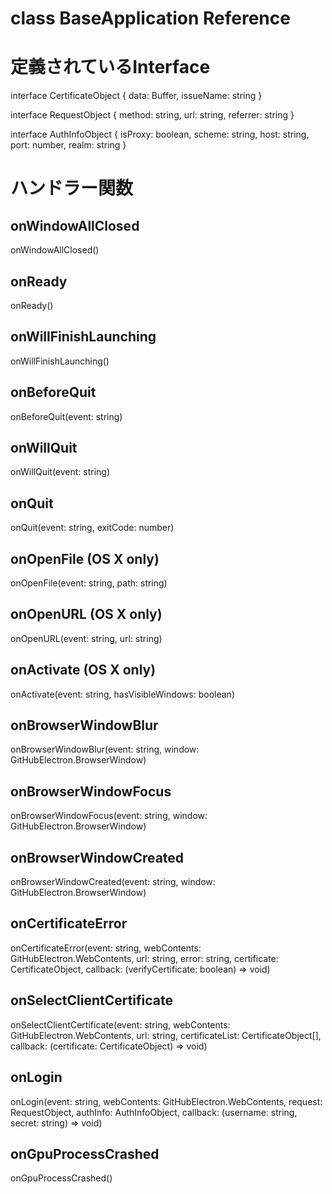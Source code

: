 # class BaseApplication Reference

# 定義されているInterface

interface CertificateObject {
    data: Buffer,
    issueName: string
}

interface RequestObject {
    method: string,
    url: string,
    referrer: string
}

interface AuthInfoObject {
    isProxy: boolean,
    scheme: string,
    host: string,
    port: number,
    realm: string
}


# ハンドラー関数

## onWindowAllClosed

onWindowAllClosed()

## onReady

onReady()

## onWillFinishLaunching

onWillFinishLaunching()

## onBeforeQuit

onBeforeQuit(event: string)

## onWillQuit

onWillQuit(event: string)

## onQuit

onQuit(event: string, exitCode: number)

## onOpenFile (OS X only)

onOpenFile(event: string, path: string)

## onOpenURL (OS X only)

onOpenURL(event: string, url: string)

## onActivate (OS X only)

onActivate(event: string, hasVisibleWindows: boolean)

## onBrowserWindowBlur

onBrowserWindowBlur(event: string, window: GitHubElectron.BrowserWindow)

## onBrowserWindowFocus

onBrowserWindowFocus(event: string, window: GitHubElectron.BrowserWindow)

## onBrowserWindowCreated

onBrowserWindowCreated(event: string, window: GitHubElectron.BrowserWindow)

## onCertificateError

 onCertificateError(event: string,
                    webContents: GitHubElectron.WebContents,
                    url: string,
                    error: string,
                    certificate: CertificateObject,
                    callback: (verifyCertificate: boolean) => void)

## onSelectClientCertificate

 onSelectClientCertificate(event: string,
                           webContents: GitHubElectron.WebContents,
                           url: string,
                           certificateList: CertificateObject[],
                           callback: (certificate: CertificateObject) => void)

## onLogin

 onLogin(event: string,
         webContents: GitHubElectron.WebContents,
         request: RequestObject,
         authInfo: AuthInfoObject,
         callback: (username: string, secret: string) => void)

##  onGpuProcessCrashed

  onGpuProcessCrashed()
